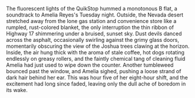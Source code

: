 The fluorescent lights of the QuikStop hummed a monotonous B flat, a soundtrack to Amelia Reyes's Tuesday night.  Outside, the Nevada desert stretched away from the lone gas station and convenience store like a rumpled, rust-colored blanket, the only interruption the thin ribbon of Highway 17 shimmering under a bruised, sunset sky.  Dust devils danced across the asphalt, occasionally swirling against the grimy glass doors, momentarily obscuring the view of the Joshua trees clawing at the horizon.  Inside, the air hung thick with the aroma of stale coffee, hot dogs rotating endlessly on greasy rollers, and the faintly chemical tang of cleaning fluid Amelia had just used to wipe down the counter.  Another tumbleweed bounced past the window, and Amelia sighed, pushing a loose strand of dark hair behind her ear.  This was hour five of her eight-hour shift, and the excitement had long since faded, leaving only the dull ache of boredom in its wake.
